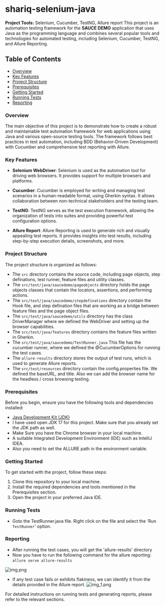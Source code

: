 # shariq-selenium-java

**Project Tools:** Selenium, Cucumber, TestNG, Allure report
This project is an automation testing framework for the **SAUCE DEMO** application that uses Java as the programming language and combines several popular tools and technologies for automated testing, including Selenium, Cucumber, TestNG, and Allure Reporting.

## Table of Contents

- [Overview](#overview)
- [Key Features](#keyfeatures)
- [Project Structure](#project-structure)
- [Prerequisites](#prerequisites)
- [Getting Started](#getting-started)
- [Running Tests](#running-tests)
- [Reporting](#reporting)

### Overview

The main objective of this project is to demonstrate how to create a robust and maintainable test automation framework for web applications using Java and various open-source testing tools. The framework follows best practices in test automation, including BDD (Behavior-Driven Development) with Cucumber and comprehensive test reporting with Allure.

### Key Features

- **Selenium WebDriver**: Selenium is used as the automation tool for driving web browsers. It provides support for multiple browsers and platforms.

- **Cucumber**: Cucumber is employed for writing and managing test scenarios in a human-readable format, using Gherkin syntax. It allows collaboration between non-technical stakeholders and the testing team.

- **TestNG**: TestNG serves as the test execution framework, allowing the organization of tests into suites and providing powerful test configuration options.

- **Allure Report**: Allure Reporting is used to generate rich and visually appealing test reports. It provides insights into test results, including step-by-step execution details, screenshots, and more.


### Project Structure

The project structure is organized as follows:

- The `src` directory contains the source code, including page objects, step definations, test runner, feature files and utility classes.
- The `src/test/java/saucedemo/pageobjects` directory holds the page objects classes that contain the locators, assertions, and performing actions.
- The `src/test/java/saucedemo/stepdefinations` directory contain the Hook file, and step defination files that are working as a bridge between feature files and the page object files.
- The `src/test/java/saucedemo/utils` directory has the class DriverManager where we defined the WebDriver and setting up the browser capabilities.
- The `src/test/java/features` directory contains the feature files written in Gherkin.
- The `src/test/java/saucedemo/TestRunner.java` This file has the cucumber runner, where we defined the @CucumberOptions for running the test cases.
- The `allure-results` directory stores the output of test runs, which is used to generate Allure reports.
- The `src/test/resources` directory contain the config.properties file. We defined the baseURL, and title. Also we can add the browser name for the headless / cross browsing testing.

### Prerequisites

Before you begin, ensure you have the following tools and dependencies installed:

- [Java Development Kit (JDK)](https://www.oracle.com/java/technologies/javase-downloads.html)
- I have used open JDK 17 for this project. Make sure that you already set the JDK path as well.
- Make Sure you have the Chrome browser in your local machine.
- A suitable Integrated Development Environment (IDE) such as IntelliJ IDEA.
- Also you need to set the ALLURE path in the environment variable.

### Getting Started

To get started with the project, follow these steps:

1. Clone this repository to your local machine.
2. Install the required dependencies and tools mentioned in the Prerequisites section.
3. Open the project in your preferred Java IDE.

### Running Tests

-  Goto the TestRunner.java file. Right click on the file and select the 'Run `TestRunner`' option.

### Reporting

-  After running the test cases, you will get the 'allure-results' directory
-  Now you have to run the following command for the allure reporting:
  ```allure serve allure-results```

![img.png](img.png)

- If any test case fails or exhibits flakiness, we can identify it from the details provided in the Allure report.
![img_1.png](img_1.png)

For detailed instructions on running tests and generating reports, please refer to the relevant sections.

